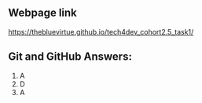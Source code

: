 ## Webpage link
https://thebluevirtue.github.io/tech4dev_cohort2.5_task1/

## Git and GitHub Answers:
1. A
2. D
3. A
